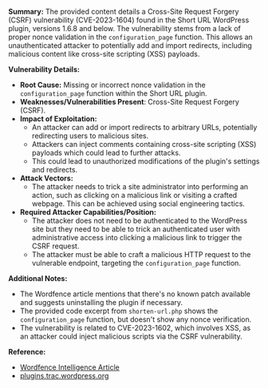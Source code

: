 **Summary:**
The provided content details a Cross-Site Request Forgery (CSRF) vulnerability (CVE-2023-1604) found in the Short URL WordPress plugin, versions 1.6.8 and below. The vulnerability stems from a lack of proper nonce validation in the `configuration_page` function. This allows an unauthenticated attacker to potentially add and import redirects, including malicious content like cross-site scripting (XSS) payloads.

**Vulnerability Details:**

*   **Root Cause:** Missing or incorrect nonce validation in the `configuration_page` function within the Short URL plugin.
*   **Weaknesses/Vulnerabilities Present**: Cross-Site Request Forgery (CSRF).
*  **Impact of Exploitation:**
    *   An attacker can add or import redirects to arbitrary URLs, potentially redirecting users to malicious sites.
    *   Attackers can inject comments containing cross-site scripting (XSS) payloads which could lead to further attacks.
    *   This could lead to unauthorized modifications of the plugin's settings and redirects.
*   **Attack Vectors:**
    *   The attacker needs to trick a site administrator into performing an action, such as clicking on a malicious link or visiting a crafted webpage. This can be achieved using social engineering tactics.
*   **Required Attacker Capabilities/Position:**
    *   The attacker does not need to be authenticated to the WordPress site but they need to be able to trick an authenticated user with administrative access into clicking a malicious link to trigger the CSRF request.
    *   The attacker must be able to craft a malicious HTTP request to the vulnerable endpoint, targeting the `configuration_page` function.

**Additional Notes:**
*   The Wordfence article mentions that there's no known patch available and suggests uninstalling the plugin if necessary.
*   The provided code excerpt from `shorten-url.php` shows the `configuration_page` function, but doesn't show any nonce verification.
*  The vulnerability is related to CVE-2023-1602, which involves XSS, as an attacker could inject malicious scripts via the CSRF vulnerability.

**Reference:**
*   [Wordfence Intelligence Article](https://www.wordfence.com/threat-intel/vulnerabilities/wordpress-plugins/shorten-url/short-url-168-cross-site-request-forgery-via-configuration-page)
*  [plugins.trac.wordpress.org](https://plugins.trac.wordpress.org/browser/shorten-url/trunk/shorten-url.php#L322)